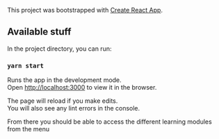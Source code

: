 This project was bootstrapped with [Create React App](https://github.com/facebook/create-react-app).

## Available stuff

In the project directory, you can run:

### `yarn start`

Runs the app in the development mode.<br>
Open [http://localhost:3000](http://localhost:3000) to view it in the browser.

The page will reload if you make edits.<br>
You will also see any lint errors in the console.

From there you should be able to access the different learning modules from the menu
